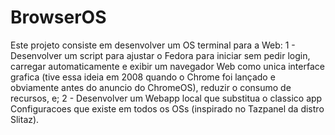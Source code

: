 # BrowserOS
Este projeto consiste em desenvolver um OS terminal para a Web:
1 - Desenvolver um script para ajustar o Fedora para iniciar sem pedir login, carregar automaticamente e exibir um navegador Web como unica interface grafica (tive essa ideia em 2008 quando o Chrome foi lançado e obviamente antes do anuncio do ChromeOS), reduzir o consumo de recursos, e; 
2 - Desenvolver um Webapp local que substitua o classico app Configuracoes que existe em todos os OSs (inspirado no Tazpanel da distro Slitaz).
